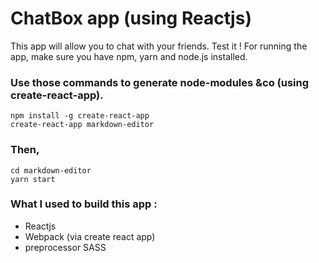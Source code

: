 # ChatBox app (using Reactjs)


This app will allow you to chat with your friends. Test it !
For running the app, make sure you have npm, yarn and node.js installed.


### Use those commands to generate node-modules &co (using create-react-app).
```
npm install -g create-react-app
create-react-app markdown-editor
```
### Then,
```
cd markdown-editor
yarn start
```

### What I used to build this app :
* Reactjs
* Webpack (via create react app)
* preprocessor SASS
